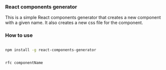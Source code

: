 ### React components generator
This is a simple React components generator that creates a new component with a given name. It also creates a new css file for the component.

### How to use
```bash

npm install -g react-components-generator

```

```bash

rfc componentName

```

